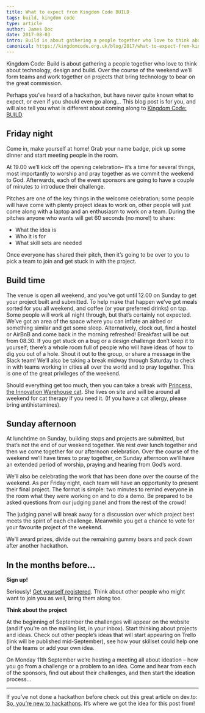 ```yaml
---
title: What to expect from Kingdom Code BUILD
tags: build, kingdom code
type: article
author: James Doc
date: 2017-08-03
intro: Build is about gathering a people together who love to think about technology; design and build. Over the course of the weekend we’ll form teams and work together on projects that bring technology to bear on the great commission…
canonical: https://kingdomcode.org.uk/blog/2017/what-to-expect-from-kingdom-code-build/
---
```


Kingdom Code: Build is about gathering a people together who love to think about technology, design and build. Over the course of the weekend we’ll form teams and work together on projects that bring technology to bear on the great commission.

Perhaps you’ve heard of a hackathon, but have never quite known what to expect, or even if you should even go along… This blog post is for you, and will also tell you what is different about coming along to [Kingdom Code: BUILD](https://kingdomcode.org.uk/build).

## Friday night

Come in, make yourself at home! Grab your name badge, pick up some dinner and start meeting people in the room.

At 19.00 we’ll kick off the opening celebration– it’s a time for several things, most importantly to worship and pray together as we commit the weekend to God. Afterwards, each of the event sponsors are going to have a couple of minutes to introduce their challenge.

Pitches are one of the key things in the welcome celebration; some people will have come with plenty project ideas to work on, other people will just come along with a laptop and an enthusiasm to work on a team. During the pitches anyone who wants will get 60 seconds (no more!) to share:

- What the idea is
- Who it is for
- What skill sets are needed

Once everyone has shared their pitch, then it’s going to be over to you to pick a team to join and get stuck in with the project.

## Build time

The venue is open all weekend, and you’ve got until 12.00 on Sunday to get your project built and submitted. To help make that happen we’ve got meals sorted for you all weekend, and coffee (or your preferred drinks) on tap.
Some people will work all night through, but that’s certainly not expected. We’ve got an area of the space where you can inflate an airbed or something similar and get some sleep. Alternatively, clock out, find a hostel or AirBnB and come back in the morning refreshed! Breakfast will be out from 08.30.
If you get stuck on a bug or a design challenge don’t keep it to yourself; there’s a whole room full of people who will have ideas of how to dig you out of a hole. Shout it out to the group, or share a message in the Slack team!
We’ll also be taking a break midway through Saturday to check in with teams working in cities all over the world and to pray together. This is one of the great privileges of the weekend.

Should everything get too much, then you can take a break with [Princess, the Innovation Warehouse cat](https://twitter.com/IWStartupCat). She lives on site and will be around all weekend for cat therapy if you need it. (If you have a cat allergy, please bring antihistamines).

## Sunday afternoon

At lunchtime on Sunday, building stops and projects are submitted, but that’s not the end of our weekend together. We rest over lunch together and then we come together for our afternoon celebration. Over the course of the weekend we’ll have times to pray together, on Sunday afternoon we’ll have an extended period of worship, praying and hearing from God’s word.

We’ll also be celebrating the work that has been done over the course of the weekend. As per Friday night, each team will have an opportunity to present their final project. The format is simple:  two minutes to remind everyone in the room what they were working on and to do a demo. Be prepared to be asked questions from our judging panel and from the rest of the crowd!

The judging panel will break away for a discussion over which project best meets the spirit of each challenge. Meanwhile you get a chance to vote for your favourite project of the weekend.

We’ll award prizes, divide out the remaining gummy bears and pack down after another hackathon.

## In the months before…

**Sign up!**

Seriously! [Get yourself registered](https://kingdomcode.org.uk/build). Think about other people who might want to join you as well, bring them along too.

**Think about the project**

At the beginning of September the challenges will appear on the website (and if you’re on the mailing list, in your inbox). Start thinking about projects and ideas. Check out other people’s ideas that will start appearing on Trello (link will be published mid-September), see how your skillset could help one of the teams or add your own idea.

On Monday 11th September we’re hosting a meeting all about ideation – how you go from a challenge or a problem to an idea. Come and hear from each of the sponsors, find out about their  challenges, and then start the ideation process…

<hr />

If you’ve not done a hackathon before check out this great article on dev.to: [So, you’re new to hackathons](https://web.archive.org/web/20180612051033/https://dev.to/kimcodes/so-youre-new-to-hackathons). It’s where we got the idea for this post from!
